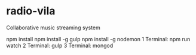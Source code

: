 # radio-vila
Collaborative music streaming system


npm install
npm install -g gulp
npm install -g nodemon
1 Terminal: npm run watch
2 Terminal: gulp
3 Terminal: mongod
